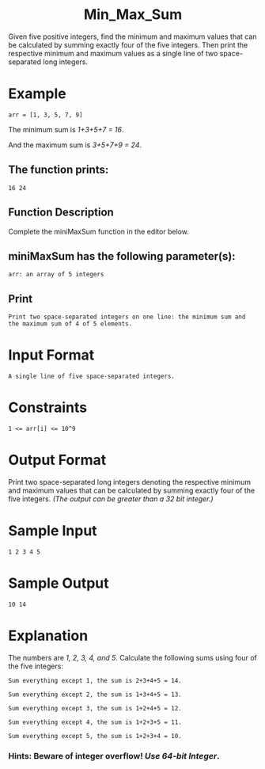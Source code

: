 <h1 align="center">Min_Max_Sum</h1>


Given five positive integers, find the minimum and maximum values that can be calculated by summing exactly four of the five integers. Then print the respective minimum and maximum values as a single line of two space-separated long integers.

# Example

    arr = [1, 3, 5, 7, 9]

The minimum sum is *1+3+5+7 = 16*.
    
And the maximum sum is *3+5+7+9 = 24*.
    
## The function prints:

    16 24


## Function Description

Complete the miniMaxSum function in the editor below.

## miniMaxSum has the following parameter(s):

    arr: an array of 5 integers


## Print

    Print two space-separated integers on one line: the minimum sum and the maximum sum of 4 of 5 elements.


# Input Format

    A single line of five space-separated integers.


# Constraints

    1 <= arr[i] <= 10^9 

# Output Format

Print two space-separated long integers denoting the respective minimum and maximum values that can be calculated by summing exactly four of the five integers. *(The output can be greater than a 32 bit integer.)*

# Sample Input

    1 2 3 4 5


# Sample Output

    10 14


# Explanation

The numbers are *1, 2, 3, 4, and 5*. Calculate the following sums using four of the five integers:

    Sum everything except 1, the sum is 2+3+4+5 = 14.

    Sum everything except 2, the sum is 1+3+4+5 = 13.

    Sum everything except 3, the sum is 1+2+4+5 = 12.

    Sum everything except 4, the sum is 1+2+3+5 = 11.

    Sum everything except 5, the sum is 1+2+3+4 = 10.

### Hints: Beware of integer overflow! ***Use 64-bit Integer***.
